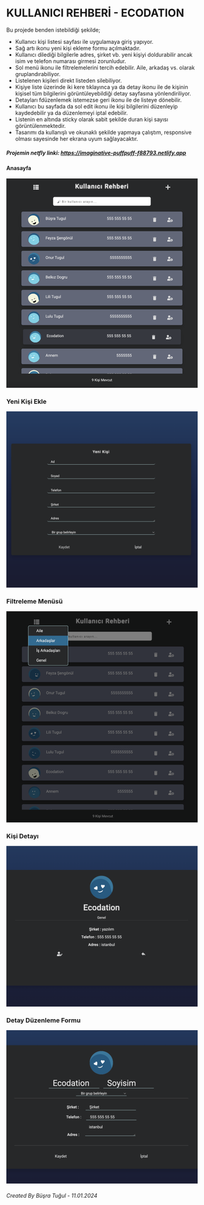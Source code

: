# KULLANICI REHBERİ - ECODATION

Bu projede benden istebildiği şekilde;
- Kullanıcı kişi listesi sayfası ile uygulamaya giriş yapıyor.
- Sağ artı ikonu yeni kişi ekleme formu açılmaktadır.
- Kullanıcı dilediği bilgilerle adres, şirket vb. yeni kişiyi doldurabilir ancak isim ve telefon numarası girmesi zorunludur.
- Sol menü ikonu ile filtrelemelerini tercih edebilir. Aile, arkadaş vs. olarak gruplandırabiliyor.
- Listelenen kişileri direkt listeden silebiliyor.
- Kişiye liste üzerinde iki kere tıklayınca ya da detay ikonu ile de kişinin kişisel tüm bilgilerini görüntüleyebildiği detay sayfasına yönlendiriliyor.
- Detayları fdüzenlemek istemezse geri ikonu ile de listeye dönebilir.
- Kullanıcı bu sayfada da sol edit ikonu ile kişi bilgilerini düzenleyip kaydedebilir ya da düzenlemeyi iptal edebilir.
- Listenin en altında sticky olarak sabit şekilde duran kişi sayısı görüntülenmektedir.
- Tasarımı da kullanışlı ve okunaklı şekilde yapmaya çalıştım, responsive olması sayesinde her ekrana uyum sağlayacaktır.

##### Projemin netfly linki: https://imaginative-puffpuff-f88793.netlify.app 

#### Anasayfa
![](./public/listss.png)
### Yeni Kişi Ekle
![](./public/addss.png)
### Filtreleme Menüsü
![](./public/filter.png)
### Kişi Detayı
![](./public/detail.png)
### Detay Düzenleme Formu
![](./public/edit.png)


###### Created By Büşra Tuğul - 11.01.2024